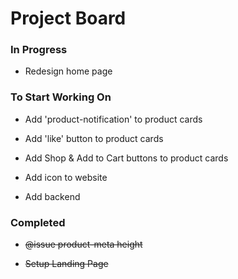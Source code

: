 # Project Board

### In Progress

-   Redesign home page

### To Start Working On

-   Add 'product-notification' to product cards

-   Add 'like' button to product cards

-   Add Shop & Add to Cart buttons to product cards

-   Add icon to website

-   Add backend

### Completed

-   ~~@issue product-meta height~~

-   ~~Setup Landing Page~~
